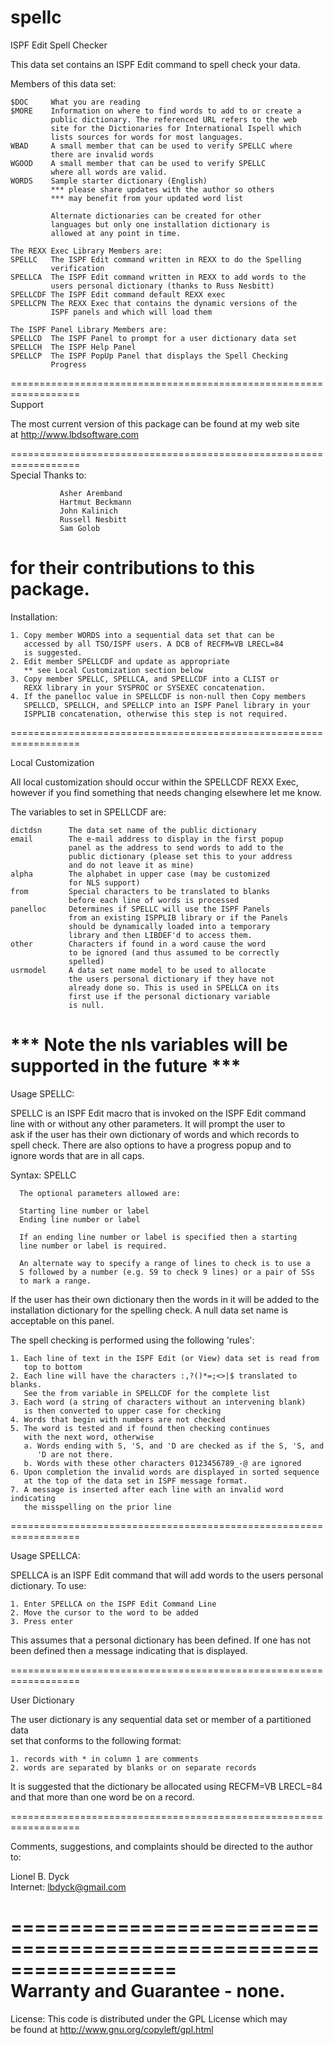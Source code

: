 # spellc
ISPF Edit Spell Checker

This data set contains an ISPF Edit command to spell check your data.           
                                                                                
Members of this data set:                                                       
                                                                                
    $DOC     What you are reading                                               
    $MORE    Information on where to find words to add to or create a           
             public dictionary. The referenced URL refers to the web            
             site for the Dictionaries for International Ispell which           
             lists sources for words for most languages.                                 
    WBAD     A small member that can be used to verify SPELLC where             
             there are invalid words                                            
    WGOOD    A small member that can be used to verify SPELLC                   
             where all words are valid.                                         
    WORDS    Sample starter dictionary (English)                                
             *** please share updates with the author so others                 
             *** may benefit from your updated word list                        
                                                                                
             Alternate dictionaries can be created for other                    
             languages but only one installation dictionary is                  
             allowed at any point in time.                                      
                                                                                
    The REXX Exec Library Members are:                                          
    SPELLC   The ISPF Edit command written in REXX to do the Spelling           
             verification                                                       
    SPELLCA  The ISPF Edit command written in REXX to add words to the          
             users personal dictionary (thanks to Russ Nesbitt)                 
    SPELLCDF The ISPF Edit command default REXX exec                            
    SPELLCPN The REXX Exec that contains the dynamic versions of the            
             ISPF panels and which will load them                               
                                                                                
    The ISPF Panel Library Members are:                                         
    SPELLCD  The ISPF Panel to prompt for a user dictionary data set            
    SPELLCH  The ISPF Help Panel                                                
    SPELLCP  The ISPF PopUp Panel that displays the Spell Checking              
             Progress                                                           
                                                                                
==================================================================              
Support                                                                         
                                                                                
The most current version of this package can be found at my web site            
at http://www.lbdsoftware.com                                                   
                                                                                
==================================================================              
Special Thanks to:                                                              
                                                                                
               Asher Aremband                                                   
               Hartmut Beckmann                                                 
               John Kalinich                                                    
               Russell Nesbitt                                                  
               Sam Golob                                                        
                                                                                
for their contributions to this package.                                        
==================================================================              
                                                                                
Installation:                                                                   
                                                                                
    1. Copy member WORDS into a sequential data set that can be                 
       accessed by all TSO/ISPF users. A DCB of RECFM=VB LRECL=84               
       is suggested.                                                            
    2. Edit member SPELLCDF and update as appropriate                           
       ** see Local Customization section below                                 
    3. Copy member SPELLC, SPELLCA, and SPELLCDF into a CLIST or                
       REXX library in your SYSPROC or SYSEXEC concatenation.                   
    4. If the panelloc value in SPELLCDF is non-null then Copy members          
       SPELLCD, SPELLCH, and SPELLCP into an ISPF Panel library in your         
       ISPPLIB concatenation, otherwise this step is not required.              
                                                                                
==================================================================              
                                                                                
Local Customization                                                             
                                                                                
All local customization should occur within the SPELLCDF REXX Exec,             
however if you find something that needs changing elsewhere let me know.        
                                                                                
The variables to set in SPELLCDF are:                                           
                                                                                
    dictdsn      The data set name of the public dictionary                     
    email        The e-mail address to display in the first popup               
                 panel as the address to send words to add to the               
                 public dictionary (please set this to your address             
                 and do not leave it as mine)                                   
    alpha        The alphabet in upper case (may be customized                  
                 for NLS support)                                               
    from         Special characters to be translated to blanks                  
                 before each line of words is processed                         
    panelloc     Determines if SPELLC will use the ISPF Panels                  
                 from an existing ISPPLIB library or if the Panels              
                 should be dynamically loaded into a temporary                  
                 library and then LIBDEF'd to access them.                      
    other        Characters if found in a word cause the word                   
                 to be ignored (and thus assumed to be correctly                
                 spelled)                                                       
    usrmodel     A data set name model to be used to allocate                   
                 the users personal dictionary if they have not                 
                 already done so. This is used in SPELLCA on its                
                 first use if the personal dictionary variable                  
                 is null.                                                       
                                                                                
*** Note the nls variables will be supported in the future ***                  
==================================================================              
                                                                                
Usage SPELLC:                                                                   
                                                                                
SPELLC is an ISPF Edit macro that is invoked on the ISPF Edit command           
line with or without any other parameters. It will prompt the user to           
ask if the user has their own dictionary of words and which records to          
spell check. There are also options to have a progress popup and to             
ignore words that are in all caps.                                              
                                                                                
Syntax:   SPELLC <optional-parameters>                                          
                                                                                
      The optional parameters allowed are:                                      
                                                                                
      Starting line number or label                                             
      Ending line number or label                                               
                                                                                
      If an ending line number or label is specified then a starting            
      line number or label is required.                                         
                                                                                
      An alternate way to specify a range of lines to check is to use a         
      S followed by a number (e.g. S9 to check 9 lines) or a pair of SSs        
      to mark a range.                                                          
                                                                                
If the user has their own dictionary then the words in it will be added to the  
installation dictionary for the spelling check. A null data set name is         
acceptable on this panel.                                                       
                                                                                
The spell checking is performed using the following 'rules':                    
                                                                                
    1. Each line of text in the ISPF Edit (or View) data set is read from       
       top to bottom                                                            
    2. Each line will have the characters :,?()*=;<>|$ translated to blanks.    
       See the from variable in SPELLCDF for the complete list                  
    3. Each word (a string of characters without an intervening blank)          
       is then converted to upper case for checking                             
    4. Words that begin with numbers are not checked                            
    5. The word is tested and if found then checking continues                  
       with the next word, otherwise                                            
       a. Words ending with S, 'S, and 'D are checked as if the S, 'S, and      
          'D are not there.                                                     
       b. Words with these other characters 0123456789_-@ are ignored           
    6. Upon completion the invalid words are displayed in sorted sequence       
       at the top of the data set in ISPF message format.                       
    7. A message is inserted after each line with an invalid word indicating    
       the misspelling on the prior line                                        
                                                                                
==================================================================              
                                                                                
Usage SPELLCA:                                                                  
                                                                                
SPELLCA is an ISPF Edit command that will add words to the users personal       
dictionary. To use:                                                             
                                                                                
    1. Enter SPELLCA on the ISPF Edit Command Line                              
    2. Move the cursor to the word to be added                                  
    3. Press enter                                                              
                                                                                
This assumes that a personal dictionary has been defined. If one has not        
been defined then a message indicating that is displayed.                       
                                                                                
==================================================================              
                                                                                
User Dictionary                                                                 
                                                                                
The user dictionary is any sequential data set or member of a partitioned data  
set that conforms to the following format:                                      
                                                                                
    1. records with * in column 1 are comments                                  
    2. words are separated by blanks or on separate records                     
                                                                                
It is suggested that the dictionary be allocated using RECFM=VB LRECL=84        
and that more than one word be on a record.                                     
                                                                                
==================================================================              
                                                                                
Comments, suggestions, and complaints should be directed to the author          
to:                                                                             
                                                                                
  Lionel B. Dyck                                                                
  Internet: lbdyck@gmail.com                                                    
                                                                                
==================================================================              
Warranty and Guarantee - none.                                                  
==================================================================              
License: This code is distributed under the GPL License which may               
be found at http://www.gnu.org/copyleft/gpl.html                                
